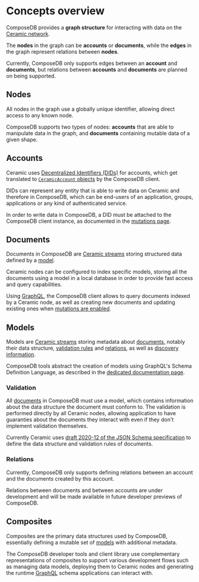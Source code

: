 # Concepts overview

ComposeDB provides a **graph structure** for interacting with data on the [Ceramic network](https://ceramic.network/).

The **nodes** in the graph can be **accounts** or **documents**, while the **edges** in the graph represent relations between **nodes**.

Currently, ComposeDB only supports edges between an **account** and **documents**, but relations between **accounts** and **documents** are planned on being supported.

## Nodes

All nodes in the graph use a globally unique identifier, allowing direct access to any known node.

ComposeDB supports two types of nodes: **accounts** that are able to manipulate data in the graph, and **documents** containing mutable data of a given shape.

## Accounts

Ceramic uses [Decentralized Identifiers (DIDs)](https://w3c.github.io/did-core/) for accounts, which get translated to [`CeramicAccount` objects](./interacting/queries.md#ceramicaccount-object) by the ComposeDB client.

DIDs can represent any entity that is able to write data on Ceramic and therefore in ComposeDB, which can be end-users of an application, groups, applications or any kind of authenticated service.

In order to write data in ComposeDB, a DID must be attached to the ComposeDB client instance, as documented in the [mutations page](./interacting/mutations.mdx).

## Documents

Documents in ComposeDB are [Ceramic streams](https://developers.ceramic.network/learn/advanced/overview/#streams) storing structured data defined by a [model](#models).

Ceramic nodes can be configured to index specific models, storing all the documents using a model in a local database in order to provide fast access and query capabilities.

Using [GraphQL](https://graphql.org/), the ComposeDB client allows to query documents indexed by a Ceramic node, as well as creating new documents and updating existing ones when [mutations are enabled](./interacting/mutations.mdx).

## Models

Models are [Ceramic streams](https://developers.ceramic.network/learn/advanced/overview/#streams) storing metadata about [documents](#documents), notably their data structure, [validation rules](#validation) and [relations](#relations), as well as [discovery information](./using-composites/discovery.mdx).

ComposeDB tools abstract the creation of models using GraphQL's Schema Definition Language, as described in the [dedicated documentation page](./creating-composites/schema.md).

### Validation

All [documents](#documents) in ComposeDB must use a model, which contains information about the data structure the document must conform to. The validation is performed directly by all Ceramic nodes, allowing application to have guaranties about the documents they interact with even if they don't implement validation themselves.

Currently Ceramic uses [draft 2020-12 of the JSON Schema specification](https://json-schema.org/specification-links.html#2020-12) to define the data structure and validation rules of documents.

### Relations

Currently, ComposeDB only supports defining relations between an account and the documents created by this account.

Relations between documents and between accounts are under development and will be made available in future developer previews of ComposeDB.

## Composites

Composites are the primary data structures used by ComposeDB, essentially defining a mutable set of [models](#models) with additional metadata.

The ComposeDB developer tools and client library use complementary representations of composites to support various development flows such as managing data models, deploying them to Ceramic nodes and generating the runtime [GraphQL](https://graphql.org/) schema applications can interact with.

